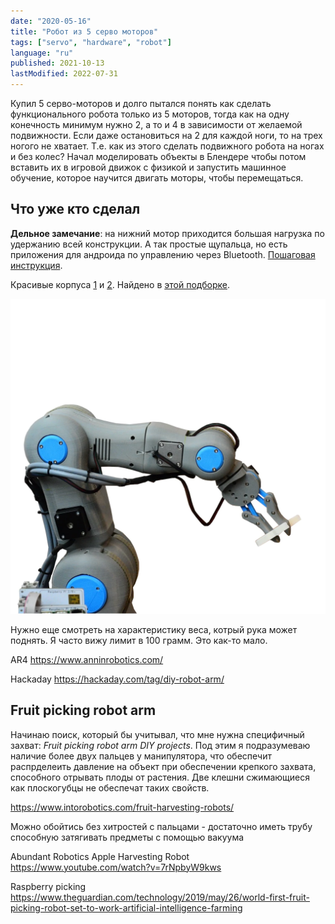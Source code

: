 ```yaml
---
date: "2020-05-16"
title: "Робот из 5 серво моторов"
tags: ["servo", "hardware", "robot"]
language: "ru"
published: 2021-10-13
lastModified: 2022-07-31
---
```


Купил 5 серво-моторов и долго пытался понять как сделать функционального робота только из 5 моторов, тогда как на одну конечность минимум нужно 2, а то и 4 в зависимости от желаемой подвижности. Если даже остановиться на 2 для каждой ноги, то на трех ногого не хватает. Т.е. как из этого сделать подвижного робота на ногах и без колес? Начал моделировать объекты в Блендере чтобы потом вставить их в игровой движок с физикой и запустить машинное обучение, которое научится двигать моторы, чтобы перемещаться.

## Что уже кто сделал

**Дельное замечание**: на нижний мотор приходится большая нагрузка по удержанию всей конструкции. А так простые щупальца, но есть приложения для андроида по управлению через Bluetooth. [Пошаговая инструкция](https://howtomechatronics.com/tutorials/arduino/diy-arduino-robot-arm-with-smartphone-control/).

Красивые корпуса [1](https://library.zortrax.com/project/zortrax-robotic-arm/) и [2](https://roboteurs.com/products/rbx1-remix-3d-printed-6-axis-robot-arm-kit?variant=40314908751).
Найдено в [этой подборке](https://all3dp.com/2/10-best-robot-arms-to-3d-print-or-buy/).

![RBX1](./RBX1.webp)

Нужно еще смотреть на характеристику веса, котрый рука может поднять. Я часто вижу лимит в 100 грамм. Это как-то мало.

AR4 https://www.anninrobotics.com/

Hackaday https://hackaday.com/tag/diy-robot-arm/

## Fruit picking robot arm

Начинаю поиск, который бы учитывал, что мне нужна специфичный захват: _Fruit picking robot arm DIY projects_. Под этим я подразумеваю наличие более двух пальцев у манипулятора, что обеспечит распрделеить давление на объект при обеспечении крепкого захвата, способного отрывать плоды от растения. Две клешни сжимающиеся как плоскогубцы не обеспечат таких свойств.

https://www.intorobotics.com/fruit-harvesting-robots/

Можно обойтись без хитростей с пальцами - достаточно иметь трубу способную затягивать предметы с помощью вакуума

Abundant Robotics Apple Harvesting Robot https://www.youtube.com/watch?v=7rNpbyW9kws

Raspberry picking https://www.theguardian.com/technology/2019/may/26/world-first-fruit-picking-robot-set-to-work-artificial-intelligence-farming